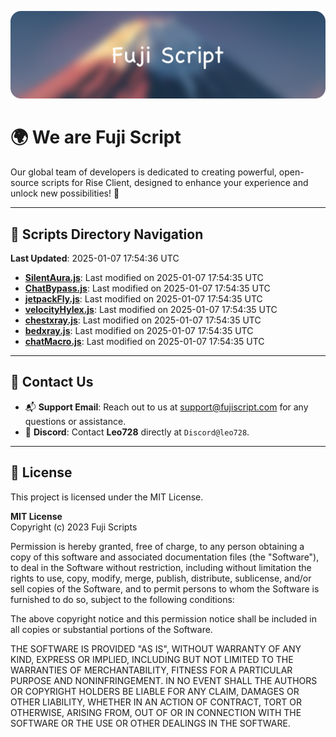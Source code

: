 ![Banner](.github/b.webp)

# 🌍 **We are Fuji Script**

Our global team of developers is dedicated to creating powerful, open-source scripts for Rise Client, designed to enhance your experience and unlock new possibilities! 🌟

---
<!-- SCRIPTS_NAVIGATION_START -->
## 📂 **Scripts Directory Navigation**

**Last Updated**: 2025-01-07 17:54:36 UTC

- **[SilentAura.js](scripts/SilentAura.js)**: Last modified on 2025-01-07 17:54:35 UTC
- **[ChatBypass.js](scripts/ChatBypass.js)**: Last modified on 2025-01-07 17:54:35 UTC
- **[jetpackFly.js](scripts/jetpackFly.js)**: Last modified on 2025-01-07 17:54:35 UTC
- **[velocityHylex.js](scripts/velocityHylex.js)**: Last modified on 2025-01-07 17:54:35 UTC
- **[chestxray.js](scripts/chestxray.js)**: Last modified on 2025-01-07 17:54:35 UTC
- **[bedxray.js](scripts/bedxray.js)**: Last modified on 2025-01-07 17:54:35 UTC
- **[chatMacro.js](scripts/chatMacro.js)**: Last modified on 2025-01-07 17:54:35 UTC

<!-- SCRIPTS_NAVIGATION_END -->

---

## 💬 **Contact Us**  
- 📬 **Support Email**: Reach out to us at [support@fujiscript.com](mailto:support@fujiscript.com) for any questions or assistance.  
- 💬 **Discord**: Contact **Leo728** directly at `Discord@leo728`.

---

## 📜 **License**

This project is licensed under the MIT License.  

**MIT License**  
Copyright (c) 2023 Fuji Scripts  

Permission is hereby granted, free of charge, to any person obtaining a copy of this software and associated documentation files (the "Software"), to deal in the Software without restriction, including without limitation the rights to use, copy, modify, merge, publish, distribute, sublicense, and/or sell copies of the Software, and to permit persons to whom the Software is furnished to do so, subject to the following conditions:  

The above copyright notice and this permission notice shall be included in all copies or substantial portions of the Software.  

THE SOFTWARE IS PROVIDED "AS IS", WITHOUT WARRANTY OF ANY KIND, EXPRESS OR IMPLIED, INCLUDING BUT NOT LIMITED TO THE WARRANTIES OF MERCHANTABILITY, FITNESS FOR A PARTICULAR PURPOSE AND NONINFRINGEMENT. IN NO EVENT SHALL THE AUTHORS OR COPYRIGHT HOLDERS BE LIABLE FOR ANY CLAIM, DAMAGES OR OTHER LIABILITY, WHETHER IN AN ACTION OF CONTRACT, TORT OR OTHERWISE, ARISING FROM, OUT OF OR IN CONNECTION WITH THE SOFTWARE OR THE USE OR OTHER DEALINGS IN THE SOFTWARE.  
